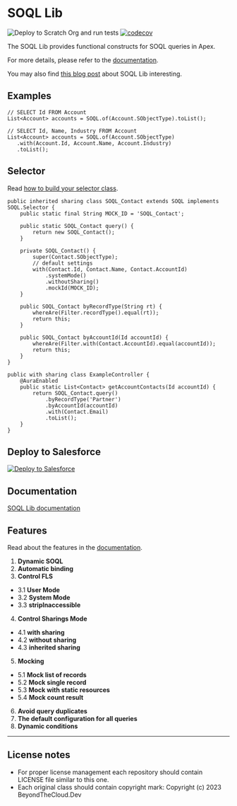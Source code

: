 # SOQL Lib

![Deploy to Scratch Org and run tests](https://github.com/beyond-the-cloud-dev/soql-lib/actions/workflows/ci.yml/badge.svg)
[![codecov](https://codecov.io/gh/beyond-the-cloud-dev/soql-lib/branch/main/graph/badge.svg)](https://codecov.io/gh/beyond-the-cloud-dev/soql-lib)

The SOQL Lib provides functional constructs for SOQL queries in Apex.

For more details, please refer to the [documentation](https://soql-lib.vercel.app/).

You may also find [this blog post](https://beyondthecloud.dev/blog/soql-lib) about SOQL Lib interesting.

## Examples

```apex
// SELECT Id FROM Account
List<Account> accounts = SOQL.of(Account.SObjectType).toList();
```

```apex
// SELECT Id, Name, Industry FROM Account
List<Account> accounts = SOQL.of(Account.SObjectType)
   .with(Account.Id, Account.Name, Account.Industry)
   .toList();
```

## Selector

Read [how to build your selector class](https://soql-lib.vercel.app/building-your-selector).

```apex
public inherited sharing class SOQL_Contact extends SOQL implements SOQL.Selector {
    public static final String MOCK_ID = 'SOQL_Contact';

    public static SOQL_Contact query() {
        return new SOQL_Contact();
    }

    private SOQL_Contact() {
        super(Contact.SObjectType);
        // default settings
        with(Contact.Id, Contact.Name, Contact.AccountId)
            .systemMode()
            .withoutSharing()
            .mockId(MOCK_ID);
    }

    public SOQL_Contact byRecordType(String rt) {
        whereAre(Filter.recordType().equal(rt));
        return this;
    }

    public SOQL_Contact byAccountId(Id accountId) {
        whereAre(Filter.with(Contact.AccountId).equal(accountId));
        return this;
    }
}
```

```apex
public with sharing class ExampleController {
    @AuraEnabled
    public static List<Contact> getAccountContacts(Id accountId) {
        return SOQL_Contact.query()
            .byRecordType('Partner')
            .byAccountId(accountId)
            .with(Contact.Email)
            .toList();
    }
}
```

## Deploy to Salesforce

<a href="https://githubsfdeploy.herokuapp.com?owner=beyond-the-cloud-dev&repo=soql-lib&ref=main">
  <img alt="Deploy to Salesforce"
       src="https://raw.githubusercontent.com/afawcett/githubsfdeploy/master/deploy.png">
</a>

## Documentation

[SOQL Lib documentation](https://soql-lib.vercel.app/)

## Features

Read about the features in the [documentation](https://soql-lib.vercel.app/docs/basic-features).

1. **Dynamic SOQL**
2. **Automatic binding**
3. **Control FLS**
- 3.1 **User Mode**
- 3.2 **System Mode**
- 3.3 **stripInaccessible**
4. **Control Sharings Mode**
- 4.1 **with sharing**
- 4.2 **without sharing**
- 4.3 **inherited sharing**
5. **Mocking**
- 5.1 **Mock list of records**
- 5.2 **Mock single record**
- 5.3 **Mock with static resources**
- 5.4 **Mock count result**
6. **Avoid query duplicates**
7. **The default configuration for all queries**
8. **Dynamic conditions**

----

## License notes

- For proper license management each repository should contain LICENSE file similar to this one.
- Each original class should contain copyright mark: Copyright (c) 2023 BeyondTheCloud.Dev
